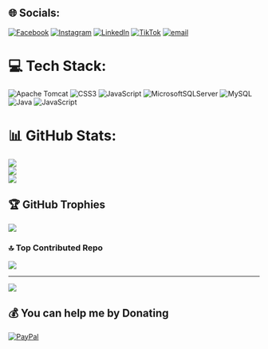 
## 🌐 Socials:
[![Facebook](https://img.shields.io/badge/Facebook-%231877F2.svg?logo=Facebook&logoColor=white)](https://facebook.com/rina.invinsible) [![Instagram](https://img.shields.io/badge/Instagram-%23E4405F.svg?logo=Instagram&logoColor=white)](https://instagram.com/_catty.hanie) [![LinkedIn](https://img.shields.io/badge/LinkedIn-%230077B5.svg?logo=linkedin&logoColor=white)](https://linkedin.com/in/vu-duc-dai-381b4b356) [![TikTok](https://img.shields.io/badge/TikTok-%23000000.svg?logo=TikTok&logoColor=white)](https://tiktok.com/@_rina.2004) [![email](https://img.shields.io/badge/Email-D14836?logo=gmail&logoColor=white)](mailto:shinnolove.2004@gmail.com) 

# 💻 Tech Stack:
![Apache Tomcat](https://img.shields.io/badge/apache%20tomcat-%23F8DC75.svg?style=for-the-badge&logo=apache-tomcat&logoColor=black) ![CSS3](https://img.shields.io/badge/css3-%231572B6.svg?style=for-the-badge&logo=css3&logoColor=white) ![JavaScript](https://img.shields.io/badge/javascript-%23323330.svg?style=for-the-badge&logo=javascript&logoColor=%23F7DF1E) ![MicrosoftSQLServer](https://img.shields.io/badge/Microsoft%20SQL%20Server-CC2927?style=for-the-badge&logo=microsoft%20sql%20server&logoColor=white) ![MySQL](https://img.shields.io/badge/mysql-4479A1.svg?style=for-the-badge&logo=mysql&logoColor=white) ![Java](https://img.shields.io/badge/java-%23ED8B00.svg?style=for-the-badge&logo=openjdk&logoColor=white) ![JavaScript](https://img.shields.io/badge/javascript-%23323330.svg?style=for-the-badge&logo=javascript&logoColor=%23F7DF1E)
# 📊 GitHub Stats:
![](https://github-readme-stats.vercel.app/api?username=rinauwu2004&theme=dark&hide_border=true&include_all_commits=false&count_private=false)<br/>
![](https://nirzak-streak-stats.vercel.app/?user=rinauwu2004&theme=dark&hide_border=true)<br/>
![](https://github-readme-stats.vercel.app/api/top-langs/?username=rinauwu2004&theme=dark&hide_border=true&include_all_commits=false&count_private=false&layout=compact)

## 🏆 GitHub Trophies
![](https://github-profile-trophy.vercel.app/?username=rinauwu2004&theme=radical&no-frame=true&no-bg=false&margin-w=4)

### 🔝 Top Contributed Repo
![](https://github-contributor-stats.vercel.app/api?username=rinauwu2004&limit=5&theme=dark&combine_all_yearly_contributions=true)

---
[![](https://visitcount.itsvg.in/api?id=rinauwu2004&icon=5&color=0)](https://visitcount.itsvg.in)

  ## 💰 You can help me by Donating
  [![PayPal](https://img.shields.io/badge/PayPal-00457C?style=for-the-badge&logo=paypal&logoColor=white)](https://paypal.me/rina04126) 

